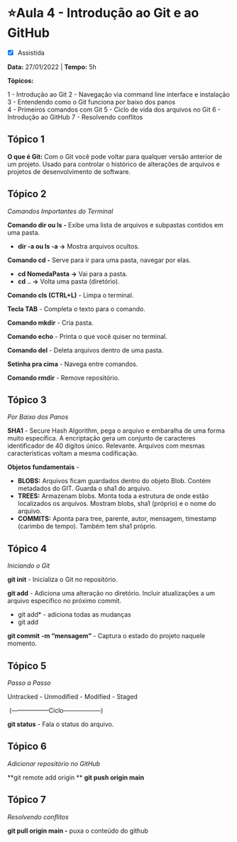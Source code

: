 # ⭐Aula 4 - Introdução ao Git e ao GitHub

- [x] Assistida

**Data:** 27/01/2022 | **Tempo:** 5h 

**Tópicos:**

1 - Introdução ao Git 
2 - Navegação via command line interface e instalação 
3 - Entendendo como o Git funciona por baixo dos panos  
4 - Primeiros comandos com Git 
5 - Ciclo de vida dos arquivos no Git 
6 - Introdução ao GitHub 
7 - Resolvendo conflitos



## Tópico 1

**O que é Git:** Com o Git você pode voltar para qualquer versão anterior de um projeto. Usado para controlar o histórico de alterações de arquivos e projetos de desenvolvimento de software.



## Tópico 2

_Comandos Importantes do Terminal_

**Comando dir ou ls -** Exibe uma lista de arquivos e subpastas contidos em uma pasta. 

- **dir -a ou ls -a →** Mostra arquivos ocultos.

**Comando cd -** Serve para ir para uma pasta, navegar por elas. 

- **cd NomedaPasta →** Vai para a pasta. 
- **cd .. →** Volta uma pasta (diretório).

**Comando cls (CTRL+L)** - Limpa o terminal.

**Tecla TAB** - Completa o texto para o comando.

**Comando mkdir** - Cria pasta.

**Comando echo** - Printa o que você quiser no terminal.

**Comando del** - Deleta arquivos dentro de uma pasta.

**Setinha pra cima** - Navega entre comandos.

**Comando rmdir** - Remove repositório.



## Tópico 3

_Por Baixo dos Panos_

**SHA1** - Secure Hash Algorithm, pega o arquivo e embaralha de uma forma muito específica. A encriptação gera um conjunto de caracteres identificador de 40 dígitos único. Relevante. Arquivos com mesmas características voltam a mesma codificação.

**Objetos fundamentais** - 

- **BLOBS:** Arquivos ficam guardados dentro do objeto Blob. Contém metadados do GIT. Guarda o sha1 do arquivo. 
- **TREES:** Armazenam blobs. Monta toda a estrutura de onde estão localizados os arquivos. Mostram blobs, sha1 (próprio) e o nome do arquivo. 
- **COMMITS:** Aponta para tree, parente, autor, mensagem, timestamp (carimbo de tempo). Também tem sha1 próprio.



## Tópico 4

_Iniciando o Git_

**git init** - Inicializa o Git no repositório.

**git add** - Adiciona uma alteração no diretório. Incluir atualizações a um arquivo específico no próximo commit.

- git add* - adiciona todas as mudanças 
- git add <file>

**git commit** **-m “mensagem”** - Captura o estado do projeto naquele momento.



## Tópico 5

_Passo a Passo_

Untracked - Unmodified - Modified - Staged 

​                     (——————Ciclo——————)

**git status** - Fala o status do arquivo.



## Tópico 6

_Adicionar repositório no GitHub_

**git remote add origin <link do github> **
**git push origin main**



## Tópico 7

_Resolvendo conflitos_

**git pull origin main -** puxa o conteúdo do github